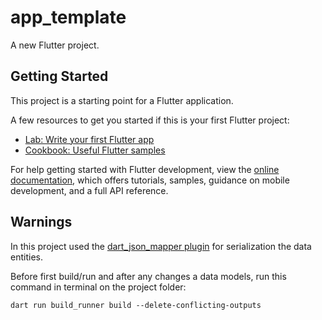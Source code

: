 # app_template

A new Flutter project.

## Getting Started

This project is a starting point for a Flutter application.

A few resources to get you started if this is your first Flutter project:

- [Lab: Write your first Flutter app](https://docs.flutter.dev/get-started/codelab)
- [Cookbook: Useful Flutter samples](https://docs.flutter.dev/cookbook)

For help getting started with Flutter development, view the
[online documentation](https://docs.flutter.dev/), which offers tutorials,
samples, guidance on mobile development, and a full API reference.

## Warnings

In this project used the
[dart_json_mapper plugin](https://pub.dev/packages/dart_json_mapper) for
serialization the data entities.

Before first build/run and after any changes a data models, run this command in terminal on the project folder:

```
dart run build_runner build --delete-conflicting-outputs
```
